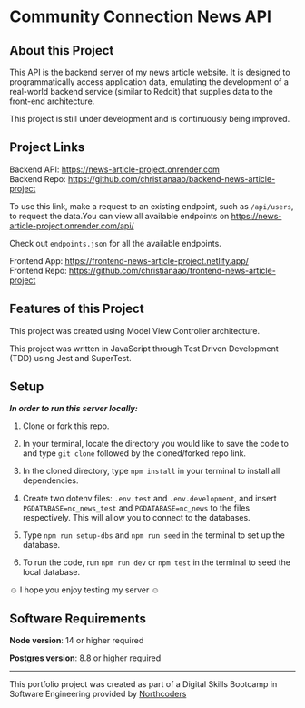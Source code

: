 # Community Connection News API

## About this Project

This API is the backend server of my news article website. It is designed to programmatically access application data, emulating the development of a real-world backend service (similar to Reddit) that supplies data to the front-end architecture.

This project is still under development and is continuously being improved.

## Project Links

Backend API: https://news-article-project.onrender.com<br/>
Backend Repo: https://github.com/christianaao/backend-news-article-project

To use this link, make a request to an existing endpoint, such as `/api/users`, to request the data.You can view all available endpoints on https://news-article-project.onrender.com/api/<br/>

Check out `endpoints.json` for all the available endpoints.

Frontend App: https://frontend-news-article-project.netlify.app/<br/>
Frontend Repo: https://github.com/christianaao/frontend-news-article-project

## Features of this Project

This project was created using Model View Controller architecture.

This project was written in JavaScript through Test Driven Development (TDD) using Jest and SuperTest.

## Setup

**_In order to run this server locally:_**

1. Clone or fork this repo.

2. In your terminal, locate the directory you would like to save the code to and type `git clone` followed by the cloned/forked repo link.

3. In the cloned directory, type `npm install` in your terminal to install all dependencies. 

4. Create two dotenv files: `.env.test` and `.env.development`, and insert `PGDATABASE=nc_news_test` and `PGDATABASE=nc_news` to the files respectively. This will allow you to connect to the databases.

5. Type `npm run setup-dbs` and `npm run seed` in the terminal to set up the database.

6. To run the code, run `npm run dev` or `npm test` in the terminal to seed the local database.

☺ I hope you enjoy testing my server ☺

## Software Requirements
**Node version**: 14 or higher required

**Postgres version**: 8.8 or higher required

---

This portfolio project was created as part of a Digital Skills Bootcamp in Software Engineering provided by [Northcoders](https://northcoders.com/)
